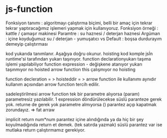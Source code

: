 # js-function
Fonksiyon tanımı : algoritmayı çalıştırma biçimi, belli bir amaç için tekrar tekrar yaptıracağımız işlemeri yapmak için kullanıyoruz.
Fonksiyon örneği : kattle       / çamaşır makinesi
Paramtre : su haznesi           / deterjan haznesi
Argüman : içine koyduğumuz su   / deterjan - yumuşatıcı vs
Default : boşsa durdurayım demeyip çalıştırması

kod yukarıda tanımlanır. Aşağıya doğru okunur.
hoisting kod komple jsİn runtime'si tarafından yukarı taşınıyor. 
function declarationyukarı taşıma işlemi yapılabiliyor
function expression - değişkene atanıyor yukarı taşınmıyor no hoisted
arrow function this çalışmıyor no hoisting

function decleration = > hoisteddir = > arrow function ile kullanımı aynıdır kullanım açısından arrow function tercih edilir.

sadeleştirilmesi
arrow function tek bir parametre alıyorsa (param) parametresiz yazılabilir.
 1 expression döndürülecekse süslü paranteze gerek yok.
 returne de gerek yok
 parametre almıyorsa () parantez açıp kapatmak zorundayız.
=> fat arraw

implicit return num*num parantez içine alındığında ya da hiç bir şey koyulmadığında return et demek. (tek satırda yazmak)
süslü parantez var ise mutlaka return çalıştırmamız gerekiyor.
